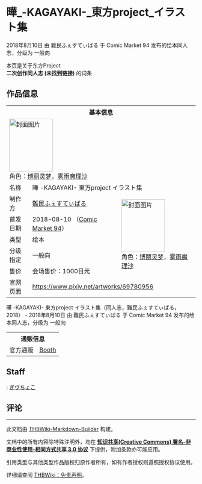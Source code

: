# 曄_-KAGAYAKI-_東方project_イラスト集

<!-- source html: G:\repos\THBWiki-Markdown-Builder\THBWikiMarkdown\Temp\main\f\f7\ns0%3A%E6%9B%84_-KAGAYAKI-_%E6%9D%B1%E6%96%B9project_%E3%82%A4%E3%83%A9%E3%82%B9%E3%83%88%E9%9B%86.html -->

2018年8月10日 由 難民ふぇすてぃばる 于 Comic Market 94 发布的绘本同人志，分级为 一般向

本页是关于东方Project  
 **二次创作同人志 (未找到链接)** 的词条
## 作品信息

<table><tbody><tr><th colspan="3">基本信息</th></tr><tr><td class="cover-artwork-mobile" colspan="2"><a href="./文件-曄_-KAGAYAKI-_東方project_イラスト集封面.jpg.md" class="image" title="封面图片"><img alt="封面图片" src="https://upload.thwiki.cc/thumb/b/bd/%E6%9B%84_-KAGAYAKI-_%E6%9D%B1%E6%96%B9project_%E3%82%A4%E3%83%A9%E3%82%B9%E3%83%88%E9%9B%86%E5%B0%81%E9%9D%A2.jpg/116px-%E6%9B%84_-KAGAYAKI-_%E6%9D%B1%E6%96%B9project_%E3%82%A4%E3%83%A9%E3%82%B9%E3%83%88%E9%9B%86%E5%B0%81%E9%9D%A2.jpg" decoding="async" loading="lazy" width="116" height="140" srcset="https://upload.thwiki.cc/thumb/b/bd/%E6%9B%84_-KAGAYAKI-_%E6%9D%B1%E6%96%B9project_%E3%82%A4%E3%83%A9%E3%82%B9%E3%83%88%E9%9B%86%E5%B0%81%E9%9D%A2.jpg/175px-%E6%9B%84_-KAGAYAKI-_%E6%9D%B1%E6%96%B9project_%E3%82%A4%E3%83%A9%E3%82%B9%E3%83%88%E9%9B%86%E5%B0%81%E9%9D%A2.jpg 1.5x, https://upload.thwiki.cc/thumb/b/bd/%E6%9B%84_-KAGAYAKI-_%E6%9D%B1%E6%96%B9project_%E3%82%A4%E3%83%A9%E3%82%B9%E3%83%88%E9%9B%86%E5%B0%81%E9%9D%A2.jpg/233px-%E6%9B%84_-KAGAYAKI-_%E6%9D%B1%E6%96%B9project_%E3%82%A4%E3%83%A9%E3%82%B9%E3%83%88%E9%9B%86%E5%B0%81%E9%9D%A2.jpg 2x" data-file-width="666" data-file-height="800"></a><div class="cover-char">角色：<a href="./博丽灵梦.md" title="博丽灵梦">博丽灵梦</a>，<a href="./雾雨魔理沙.md" title="雾雨魔理沙">雾雨魔理沙</a></div></td>
</tr><tr><td class="label">名称</td><td colspan="2"> 曄 -KAGAYAKI- 東方project イラスト集 </td></tr><tr><td class="label">制作方</td><td><a href="./難民ふぇすてぃばる.md" title="難民ふぇすてぃばる">難民ふぇすてぃばる</a></td><td class="cover-artwork" rowspan="5" style="min-width:140px;"><a href="./文件-曄_-KAGAYAKI-_東方project_イラスト集封面.jpg.md" class="image" title="封面图片"><img alt="封面图片" src="https://upload.thwiki.cc/thumb/b/bd/%E6%9B%84_-KAGAYAKI-_%E6%9D%B1%E6%96%B9project_%E3%82%A4%E3%83%A9%E3%82%B9%E3%83%88%E9%9B%86%E5%B0%81%E9%9D%A2.jpg/116px-%E6%9B%84_-KAGAYAKI-_%E6%9D%B1%E6%96%B9project_%E3%82%A4%E3%83%A9%E3%82%B9%E3%83%88%E9%9B%86%E5%B0%81%E9%9D%A2.jpg" decoding="async" loading="lazy" width="116" height="140" srcset="https://upload.thwiki.cc/thumb/b/bd/%E6%9B%84_-KAGAYAKI-_%E6%9D%B1%E6%96%B9project_%E3%82%A4%E3%83%A9%E3%82%B9%E3%83%88%E9%9B%86%E5%B0%81%E9%9D%A2.jpg/175px-%E6%9B%84_-KAGAYAKI-_%E6%9D%B1%E6%96%B9project_%E3%82%A4%E3%83%A9%E3%82%B9%E3%83%88%E9%9B%86%E5%B0%81%E9%9D%A2.jpg 1.5x, https://upload.thwiki.cc/thumb/b/bd/%E6%9B%84_-KAGAYAKI-_%E6%9D%B1%E6%96%B9project_%E3%82%A4%E3%83%A9%E3%82%B9%E3%83%88%E9%9B%86%E5%B0%81%E9%9D%A2.jpg/233px-%E6%9B%84_-KAGAYAKI-_%E6%9D%B1%E6%96%B9project_%E3%82%A4%E3%83%A9%E3%82%B9%E3%83%88%E9%9B%86%E5%B0%81%E9%9D%A2.jpg 2x" data-file-width="666" data-file-height="800"></a><div class="cover-char">角色：<a href="./博丽灵梦.md" title="博丽灵梦">博丽灵梦</a>，<a href="./雾雨魔理沙.md" title="雾雨魔理沙">雾雨魔理沙</a></div></td>
</tr><tr><td class="label">首发日期</td><td>2018-08-10&#160;（<a href="/展会作品列表?e=Comic+Market%2394">Comic Market 94</a>）</td></tr><tr><td class="label">类型</td><td>绘本</td></tr><tr><td class="label">分级指定</td><td>一般向</td></tr><tr><td class="label">售价</td><td>会场售价：1000日元</td></tr>
<tr><td class="label">官网页面</td><td colspan="2"><a rel="nofollow" class="external free" href="https://www.pixiv.net/artworks/69780956">https://www.pixiv.net/artworks/69780956</a></td></tr></tbody></table>

曄 -KAGAYAKI- 東方project イラスト集（同人志，難民ふぇすてぃばる，2018） - 2018年8月10日 由 難民ふぇすてぃばる 于 Comic Market 94 发布的绘本同人志，分级为 一般向

<table><tbody><tr><th colspan="3">通贩信息</th></tr><tr><td class="label">官方通贩</td><td colspan="2"><a rel="nofollow" class="external text" href="https://gibuchoko.booth.pm/items/1047124">Booth</a></td></tr></tbody></table>


## Staff
: [ぎヴちょこ](./ぎヴちょこ.md)

## 评论




---

此文档由 [THBWiki-Markdown-Builder](https://github.com/Delsin-Yu/THBWiki-Markdown-Builder) 构建。

文档中的所有内容除特殊注明外，均在 [**知识共享(Creative Commons) 署名-非商业性使用-相同方式共享 3.0 协议**](https://creativecommons.org/licenses/by-sa/3.0/deed.zh-hans) 下提供，附加条款亦可能应用。

引用类型与其他类型作品版权归原作者所有，如有作者授权则遵照授权协议使用。

详细请查阅 [THBWiki：免责声明](https://thbwiki.cc/THBWiki:%E5%85%8D%E8%B4%A3%E5%A3%B0%E6%98%8E)。

